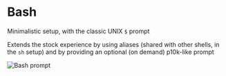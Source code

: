 # Bash
Minimalistic setup, with the classic UNIX `$` prompt

Extends the stock experience by using aliases (shared with other shells, in the `sh` setup) and by providing an optional (on demand) p10k-like prompt

![Bash prompt](https://raw.github.com/albertolazari/.dotfiles/main/.github/screenshots/bash.png)
